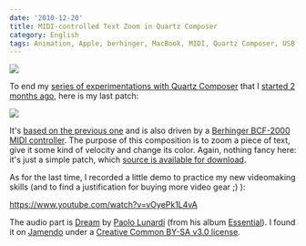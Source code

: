 ```yaml
---
date: '2010-12-20'
title: MIDI-controlled Text Zoom in Quartz Composer
category: English
tags: Animation, Apple, berhinger, MacBook, MIDI, Quartz Composer, USB, Visual
---
```


![]({attach}midi-controller-preview.jpg)

To end my [series of experimentations with Quartz
Composer]({tag}quartz-composer) that I [started 2 months
ago]({filename}/2010/export-quartz-composer-video.md), here is
my last patch:

![]({attach}patch-of-midi-controlled-text-zoom-in-quartz-composer.png)

It's [based on the previous
one]({filename}/2010/quartz-composer-behringer-bcf-2000-midi-controller-tests.md)
and is also driven by a [Berhinger BCF-2000 MIDI
controller](https://amzn.com/B000CZ0RJ2/?tag=kevideld-20). The purpose of this
composition is to zoom a piece of text, give it some kind of velocity and
change its color. Again, nothing fancy here: it's just a simple patch, which
[source is available for
download]({attach}text-zoom-in-out.qtz).

As for the last time, I recorded a little demo to practice my new videomaking
skills (and to find a justification for buying more video gear ;) ):

https://www.youtube.com/watch?v=vOyePk1L4vA

The audio part is [Dream](https://jamendo.com/track/556564) by [Paolo
Lunardi](https://jamendo.com/artist/Paolo_Lunardi) (from his album
[Essential](https://jamendo.com/album/64689)). I found it on
[Jamendo](https://jamendo.com) under a [Creative Common BY-SA v3.0
license](https://creativecommons.org/licenses/by-sa/3.0/).
